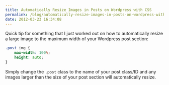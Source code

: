 ```yaml
---
title: Automatically Resize Images in Posts on Wordpress with CSS
permalink: /blog/automatically-resize-images-in-posts-on-wordpress-with-css/
date: 2012-03-23 16:34:08
---
```


Quick tip for something that I just worked out on how to automatically resize a large image to the maximum width of your Wordpress post section: 

```css
.post img {
	max-width: 100%;
	height: auto;
}
```

Simply change the `.post` class to the name of your post class/ID and any images larger than the size of your post section will automatically resize.